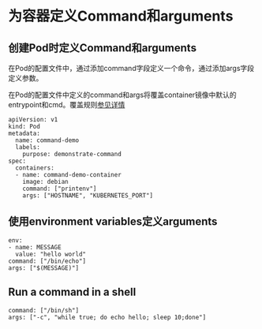 # 为容器定义Command和arguments

## 创建Pod时定义Command和arguments
在Pod的配置文件中，通过添加command字段定义一个命令，通过添加args字段定义参数。

在Pod的配置文件中定义的command和args将覆盖container镜像中默认的entrypoint和cmd。覆盖规则[参见详情](../docker/kubernetes-cmd-args-inject-into-container.md)

	apiVersion: v1
	kind: Pod
	metadata:
	  name: command-demo
	  labels:
	    purpose: demonstrate-command
	spec:
	  containers:
	  - name: command-demo-container
	    image: debian
	    command: ["printenv"]
	    args: ["HOSTNAME", "KUBERNETES_PORT"]

## 使用environment variables定义arguments

	env:
	- name: MESSAGE
	  value: "hello world"
	command: ["/bin/echo"]
	args: ["$(MESSAGE)"]

## Run a command in a shell

	command: ["/bin/sh"]
	args: ["-c", "while true; do echo hello; sleep 10;done"]